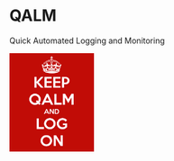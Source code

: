 # QALM
Quick Automated Logging and Monitoring



<img src="./docs/_static/KeepQalm.png" alt="Drawing" style="width: 150px;"/>

